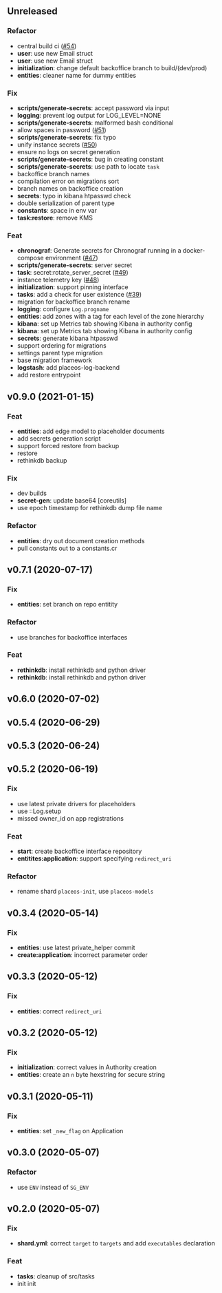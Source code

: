 ## Unreleased

### Refactor

- central build ci ([#54](https://github.com/PlaceOS/init/pull/54))
- **user**: use new Email struct
- **user**: use new Email struct
- **initialization**: change default backoffice branch to build/(dev/prod)
- **entities**: cleaner name for dummy entities

### Fix

- **scripts/generate-secrets**: accept password via input
- **logging**: prevent log output for LOG_LEVEL=NONE
- **scripts/generate-secrets**: malformed bash conditional
- allow spaces in password ([#51](https://github.com/PlaceOS/init/pull/51))
- **scripts/generate-secrets**: fix typo
- unify instance secrets ([#50](https://github.com/PlaceOS/init/pull/50))
- ensure no logs on secret generation
- **scripts/generate-secrets**: bug in creating constant
- **scripts/generate-secrets**: use path to locate `task`
- backoffice branch names
- compilation error on migrations sort
- branch names on backoffice creation
- **secrets**: typo in kibana htpasswd check
- double serialization of parent type
- **constants**: space in env var
- **task:restore**: remove KMS

### Feat

- **chronograf**: Generate secrets for Chronograf running in a docker-compose environment ([#47](https://github.com/PlaceOS/init/pull/47))
- **scripts/generate-secrets**: server secret
- **task**: secret:rotate_server_secret ([#49](https://github.com/PlaceOS/init/pull/49))
- instance telemetry key ([#48](https://github.com/PlaceOS/init/pull/48))
- **initialization**: support pinning interface
- **tasks**: add a check for user existence ([#39](https://github.com/PlaceOS/init/pull/39))
- migration for backoffice branch rename
- **logging**: configure `Log.progname`
- **entities**: add zones with a tag for each level of the zone hierarchy
- **kibana**: set up Metrics tab showing Kibana in authority config
- **kibana**: set up Metrics tab showing Kibana in authority config
- **secrets**: generate kibana htpasswd
- support ordering for migrations
- settings parent type migration
- base migration framework
- **logstash**: add placeos-log-backend
- add restore entrypoint

## v0.9.0 (2021-01-15)

### Feat

- **entities**: add edge model to placeholder documents
- add secrets generation script
- support forced restore from backup
- restore
- rethinkdb backup

### Fix

- dev builds
- **secret-gen**: update base64 [coreutils]
- use epoch timestamp for rethinkdb dump file name

### Refactor

- **entities**: dry out document creation methods
- pull constants out to a constants.cr

## v0.7.1 (2020-07-17)

### Fix

- **entities**: set branch on repo entitity

### Refactor

- use branches for backoffice interfaces

### Feat

- **rethinkdb**: install rethinkdb and python driver
- **rethinkdb**: install rethinkdb and python driver

## v0.6.0 (2020-07-02)

## v0.5.4 (2020-06-29)

## v0.5.3 (2020-06-24)

## v0.5.2 (2020-06-19)

### Fix

- use latest private drivers for placeholders
- use ::Log.setup
- missed owner_id on app registrations

### Feat

- **start**: create backoffice interface repository
- **entitites:application**: support specifying `redirect_uri`

### Refactor

- rename shard `placeos-init`, use `placeos-models`

## v0.3.4 (2020-05-14)

### Fix

- **entities**: use latest private_helper commit
- **create:application**: incorrect parameter order

## v0.3.3 (2020-05-12)

### Fix

- **entities**: correct `redirect_uri`

## v0.3.2 (2020-05-12)

### Fix

- **initialization**: correct values in Authority creation
- **entities**: create an `n` byte hexstring for secure string

## v0.3.1 (2020-05-11)

### Fix

- **entities**: set `_new_flag` on Application

## v0.3.0 (2020-05-07)

### Refactor

- use `ENV` instead of `SG_ENV`

## v0.2.0 (2020-05-07)

### Fix

- **shard.yml**: correct `target` to `targets` and add `executables` declaration

### Feat

- **tasks**: cleanup of src/tasks
- init init
